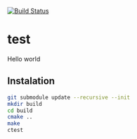 [![Build Status](https://travis-ci.org/tsu-trpo/test.svg?branch=master)](https://travis-ci.org/tsu-trpo/test)

# test

Hello world

## Instalation
```bash
git submodule update --recursive --init
mkdir build
cd build
cmake ..
make
ctest
```
